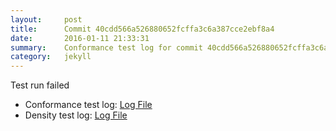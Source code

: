 ```yaml
---
layout:     post
title:      Commit 40cdd566a526880652fcffa3c6a387cce2ebf8a4
date:       2016-01-11 21:33:31
summary:    Conformance test log for commit 40cdd566a526880652fcffa3c6a387cce2ebf8a4.
category:   jekyll
---
```


Test run failed

- Conformance test log: [Log File](http://s3-us-west-2.amazonaws.com/kraken-e2e-logs/conformance/kraken_40cdd566a526880652fcffa3c6a387cce2ebf8a4_conformance.log)
- Density test log: [Log File](http://s3-us-west-2.amazonaws.com/kraken-e2e-logs/conformance/kraken_40cdd566a526880652fcffa3c6a387cce2ebf8a4_density.log)
